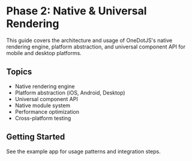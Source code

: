 # Phase 2: Native & Universal Rendering

This guide covers the architecture and usage of OneDotJS's native rendering engine, platform abstraction, and universal component API for mobile and desktop platforms.

## Topics
- Native rendering engine
- Platform abstraction (iOS, Android, Desktop)
- Universal component API
- Native module system
- Performance optimization
- Cross-platform testing

## Getting Started
See the example app for usage patterns and integration steps.
